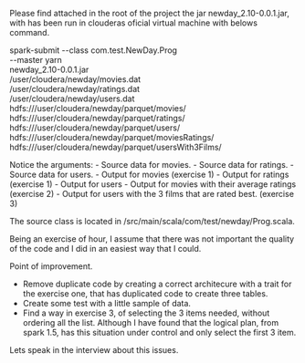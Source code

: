 Please find attached in the root of the project the jar newday_2.10-0.0.1.jar, with has been run in clouderas oficial virtual machine with belows command.

spark-submit --class com.test.NewDay.Prog \
--master yarn \
newday_2.10-0.0.1.jar \
/user/cloudera/newday/movies.dat \
/user/cloudera/newday/ratings.dat \
/user/cloudera/newday/users.dat \
hdfs:///user/cloudera/newday/parquet/movies/ \
hdfs:///user/cloudera/newday/parquet/ratings/ \
hdfs:///user/cloudera/newday/parquet/users/ \
hdfs:///user/cloudera/newday/parquet/moviesRatings/ \
hdfs:///user/cloudera/newday/parquet/usersWith3Films/

Notice the arguments:
      - Source data for movies.
      - Source data for ratings.
      - Source data for users.
      - Output for movies (exercise 1)
      - Output for ratings (exercise 1)
      - Output for users
      - Output for movies with their average ratings (exercise 2)
      - Output for users with the 3 films that are rated best. (exercise 3)
      
The source class is located in /src/main/scala/com/test/newday/Prog.scala.

Being an exercise of hour, I assume that there was not important the quality of the code and I did in an easiest way that I could.

Point of improvement.

- Remove duplicate code by creating a correct architecure with a trait for the exercise one, that has duplicated code to create three tables.
- Create some test with a little sample of data.
- Find a way in exercise 3, of selecting the 3 items needed, without ordering all the list. Although I have found that the logical plan, from spark 1.5, has this situation under control and only select the first 3 item.

Lets speak in the interview about this issues.
